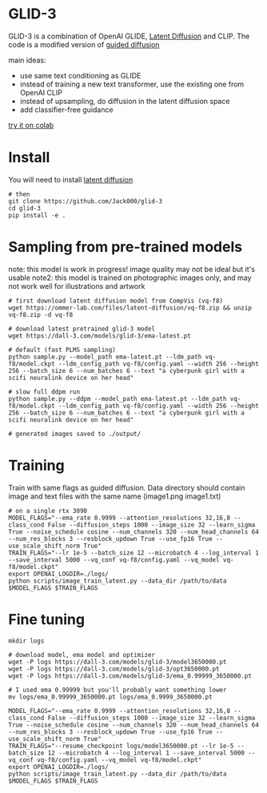 # GLID-3

GLID-3 is a combination of OpenAI GLIDE, [Latent Diffusion](https://github.com/CompVis/latent-diffusion) and CLIP. The code is a modified version of [guided diffusion](https://github.com/openai/guided-diffusion)

main ideas:
- use same text conditioning as GLIDE
- instead of training a new text transformer, use the existing one from OpenAI CLIP
- instead of upsampling, do diffusion in the latent diffusion space
- add classifier-free guidance

[try it on colab](https://colab.research.google.com/drive/1x4p2PokZ3XznBn35Q5BBD6K6Zs-tot5t?usp=sharing)

# Install

You will need to install [latent diffusion](https://github.com/CompVis/latent-diffusion)
```
# then
git clone https://github.com/Jack000/glid-3
cd glid-3
pip install -e .
```

# Sampling from pre-trained models
note: this model is work in progress! image quality may not be ideal but it's usable
note2: this model is trained on photographic images only, and may not work well for illustrations and artwork

```
# first download latent diffusion model from CompVis (vq-f8)
wget https://ommer-lab.com/files/latent-diffusion/vq-f8.zip && unzip vq-f8.zip -d vq-f8

# download latest pretrained glid-3 model
wget https://dall-3.com/models/glid-3/ema-latest.pt

# default (fast PLMS sampling)
python sample.py --model_path ema-latest.pt --ldm_path vq-f8/model.ckpt --ldm_config_path vq-f8/config.yaml --width 256 --height 256 --batch_size 6 --num_batches 6 --text "a cyberpunk girl with a scifi neuralink device on her head"

# slow full ddpm run
python sample.py --ddpm --model_path ema-latest.pt --ldm_path vq-f8/model.ckpt --ldm_config_path vq-f8/config.yaml --width 256 --height 256 --batch_size 6 --num_batches 6 --text "a cyberpunk girl with a scifi neuralink device on her head"

# generated images saved to ./output/
```

# Training

Train with same flags as guided diffusion. Data directory should contain image and text files with the same name (image1.png image1.txt)

```
# on a single rtx 3090
MODEL_FLAGS="--ema_rate 0.9999 --attention_resolutions 32,16,8 --class_cond False --diffusion_steps 1000 --image_size 32 --learn_sigma True --noise_schedule cosine --num_channels 320 --num_head_channels 64 --num_res_blocks 3 --resblock_updown True --use_fp16 True --use_scale_shift_norm True"
TRAIN_FLAGS="--lr 1e-5 --batch_size 12 --microbatch 4 --log_interval 1 --save_interval 5000 --vq_conf vq-f8/config.yaml --vq_model vq-f8/model.ckpt"
export OPENAI_LOGDIR=./logs/
python scripts/image_train_latent.py --data_dir /path/to/data $MODEL_FLAGS $TRAIN_FLAGS
```

# Fine tuning
```
mkdir logs

# download model, ema model and optimizer
wget -P logs https://dall-3.com/models/glid-3/model3650000.pt 
wget -P logs https://dall-3.com/models/glid-3/opt3650000.pt
wget -P logs https://dall-3.com/models/glid-3/ema_0.99999_3650000.pt

# I used ema 0.99999 but you'll probably want something lower
mv logs/ema_0.99999_3650000.pt logs/ema_0.9999_3650000.pt

MODEL_FLAGS="--ema_rate 0.9999 --attention_resolutions 32,16,8 --class_cond False --diffusion_steps 1000 --image_size 32 --learn_sigma True --noise_schedule cosine --num_channels 320 --num_head_channels 64 --num_res_blocks 3 --resblock_updown True --use_fp16 True --use_scale_shift_norm True"
TRAIN_FLAGS="--resume_checkpoint logs/model3650000.pt --lr 1e-5 --batch_size 12 --microbatch 4 --log_interval 1 --save_interval 5000 --vq_conf vq-f8/config.yaml --vq_model vq-f8/model.ckpt"
export OPENAI_LOGDIR=./logs/
python scripts/image_train_latent.py --data_dir /path/to/data $MODEL_FLAGS $TRAIN_FLAGS
```

